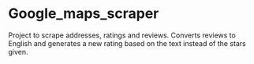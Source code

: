 ﻿# Google_maps_scraper
Project to scrape addresses, ratings and reviews.
Converts reviews to English and generates a new rating based on the text instead of the stars given.
